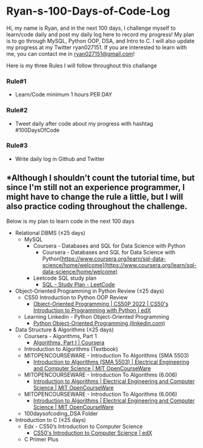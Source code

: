 # Ryan-s-100-Days-of-Code-Log
Hi, my name is Ryan, and in the next 100 days, I challenge myself to learn/code daily and post my daily log here to record my progress! My plan is to go through MySQL, Python OOP, DSA, and Intro to C. I will also update my progress at my Twitter ryan027151. If you are interested to learn with me, you can contact me in ryan027151@gmail.com!

Here is my three Rules I will follow throughout this challange
### Rule#1

- Learn/Code minimum 1 hours PER DAY

### Rule#2

- Tweet daily after code about my progress with hashtag #100DaysOfCode

### Rule#3

- Write daily log in Github and Twitter

*Although I shouldn't count the tutorial time, but since I'm still not an experience programmer, I might have to change the rule a little, but I will also practice coding throughout the challenge.
---
Below is my plan to learn code in the next 100 days

- Relational DBMS (≤25 days)
    - MySQL
        - Coursera - Databases and SQL for Data Science with Python
            - Coursera - Databases and SQL for Data Science with Python[https://www.coursera.org/learn/sql-data-science/home/welcome](https://www.coursera.org/learn/sql-data-science/home/welcome)
        - Leetcode SQL study plan
            - [SQL - Study Plan - LeetCode](https://leetcode.com/study-plan/sql/?progress=xpvvzge7)
- Object-Oriented Programming in Python Review (≤25 days)
    - CS50 Introduction to Python OOP Review
        - [Object-Oriented Programming | CS50P 2022 | CS50's Introduction to Programming with Python | edX](https://learning.edx.org/course/course-v1:HarvardX+CS50P+Python/block-v1:HarvardX+CS50P+Python+type@sequential+block@2e3c5785a8484c8988f8fac546929f35/block-v1:HarvardX+CS50P+Python+type@vertical+block@7e3889c2392c4ffbbe935912bdd35b8d)
    - Learning Linkedin - Python Object-Oriented Programming
        - [Python Object-Oriented Programming (linkedin.com)](https://www.linkedin.com/learning/python-object-oriented-programming)
- Data Structure & Algorithms (≤25 days)
    - Coursera - Algorithms, Part 1
        - [Algorithms, Part I | Coursera](https://www.coursera.org/learn/algorithms-part1#syllabus)
    - Introduction to Algorithms (Textbook)
    - MITOPENCOURSEWARE - Introduction To Algorithms (SMA 5503)
        - [Introduction to Algorithms (SMA 5503) | Electrical Engineering and Computer Science | MIT OpenCourseWare](https://ocw.mit.edu/courses/6-046j-introduction-to-algorithms-sma-5503-fall-2005/)
    - MITOPENCOURSEWARE - Introduction To Algorithms (6.006)
        - [Introduction to Algorithms | Electrical Engineering and Computer Science | MIT OpenCourseWare](https://ocw.mit.edu/courses/6-006-introduction-to-algorithms-fall-2011/)
    - MITOPENCOURSEWARE - Introduction To Algorithms (6.006)
        - [Introduction to Algorithms | Electrical Engineering and Computer Science | MIT OpenCourseWare](https://ocw.mit.edu/courses/6-006-introduction-to-algorithms-spring-2020/)
    - 100daysofcoding_DSA Folder
- Introduction to C (≤25 days)
    - Edx - CS50’s Introduction to Computer Science
        - [CS50's Introduction to Computer Science | edX](https://www.edx.org/course/introduction-computer-science-harvardx-cs50x?index=product_value_experiment_a&queryID=56de40be788aaeb632f4edc2694aaddb&position=1)
    - C Primer Plus
